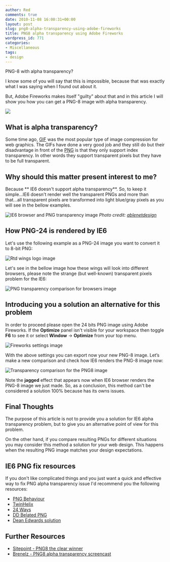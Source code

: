 ```yaml
---
author: Red
comments: true
date: 2010-11-08 16:00:31+00:00
layout: post
slug: png8-alpha-transparency-using-adobe-fireworks
title: PNG8 alpha transparency using Adobe Fireworks
wordpress_id: 771
categories:
- Miscellaneous
tags:
- design
---
```


PNG-8 with alpha transparency? 

I know some of you will say that this is impossible, because that was exactly what I was saying when I found out about it. 

But, Adobe Fireworks makes itself "guilty" about that and in this article I will show you how you can get a PNG-8 image with alpha transparency.

[![](http://www.red-team-design.com/wp-content/uploads/2010/10/fireworks-png.png)](http://www.red-team-design.com/png8-alpha-transparency-using-adobe-fireworks)

<!-- more -->

## What is alpha transparency?

Some time ago, [GIF](http://en.wikipedia.org/wiki/Graphics_Interchange_Format) was the most popular type of image compression for web graphics. The GIFs  have done a very good job and they still do but their disadvantage in front of the [PNG](http://en.wikipedia.org/wiki/Portable_Network_Graphics) is that they only support index transparency. In other words they support transparent pixels but they have to be full transparent.

## Why should this matter present interest to me?

Because ** IE6 doesn't support alpha transparency**. So, to keep it simple...IE6 doesn't render well the transparent PNGs and more than that...all transparent pixels are transformed into light blue/gray pixels as you will see in the bellow examples.

![IE6 browser and PNG transparency image](http://www.red-team-design.com/wp-content/uploads/2010/10/ie6png.jpg)
_Photo credit: [ablenetdesign](http://www.flickr.com/photos/ablenetdesign/)_

## How PNG-24 is rendered by IE6

Let's use the following example as a PNG-24 image you want to convert it to 8-bit PNG:

![Rtd wings logo image](http://www.red-team-design.com/wp-content/uploads/2010/10/rtd-img.png)

Let's see in the bellow image how these wings will look into different browsers, please note the strange (but well-known) transparent pixels problem for the IE6:

![PNG transparency comparison for browsers image](http://www.red-team-design.com/wp-content/uploads/2010/10/transparency-comparison.png)

## Introducing you a solution an alternative for this problem

In order to proceed please open the 24 bits PNG image using Adobe Fireworks. If the **Optimize** panel isn't visible for your workspace then toggle **F6** to see it or select **Window** -> **Optimize** from your top menu.

![Fireworks settings image](http://www.red-team-design.com/wp-content/uploads/2010/10/fireworks-settings.png)

With the above settings you can export now your new PNG-8 image. Let’s make a new comparison and check how IE6 renders the PNG-8 image now:

![Transparency comparison for the PNG8 image](http://www.red-team-design.com/wp-content/uploads/2010/10/transparency-comparison-png8.png)

Note the **jagged** effect that appears now when IE6 browser renders the PNG-8 image we just made. So, as a conclusion, this method can't be considered a solution 100% because has its owns issues.

## Final Thoughts

The purpose of this article is not to provide you a solution for IE6 alpha transparency problem, but to give you an alternative point of view for this problem.

On the other hand, if you compare resulting PNGs for different situations you may consider this method a solution for your web design. This happens when the resulting PNG image matches your design expectations.

## IE6 PNG fix resources

If you don't like complicated things and you just want a quick and effective way to fix PNG alpha transparency issue I'd recommend you the following resources:

  * [PNG Behaviour](http://webfx.eae.net/dhtml/pngbehavior/pngbehavior.html)
  * [TwinHelix](http://www.twinhelix.com/css/iepngfix/)
  * [24 Ways](http://24ways.org/2007/supersleight-transparent-png-in-ie6)
  * [DD Belated PNG](http://dillerdesign.com/experiment/DD_belatedPNG/)
  * [Dean Edwards solution](http://dean.edwards.name/weblog/2008/01/ie7-2/)

## Further Resources

  * [Sitepoint - PNG8 the clear winner](http://blogs.sitepoint.com/2007/09/18/png8-the-clear-winner/)
  * [Brenelz - PNG8 alpha transparency screencast](http://brenelz.com/blog/png-8-alpha-transparency-screencast/)